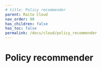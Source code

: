 ```yaml
---
# title: Policy recommender
parent: Raito Cloud
nav_order: 90
has_children: false
has_toc: false
permalink: /docs/cloud/policy_recommender
---
```


# Policy recommender